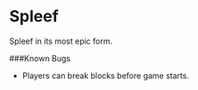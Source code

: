 Spleef
======
Spleef in its most epic form.




###Known Bugs
<ul>
  <li>Players can break blocks before game starts.</li>
</ul>
